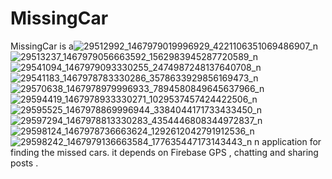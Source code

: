 # MissingCar 
MissingCar is a![29512992_1467979019996929_4221106351069486907_n](https://user-images.githubusercontent.com/36940678/143822280-dc1bd2ce-af51-4091-8a97-ec5854af5463.jpg)
![29513237_1467979056663592_1562983945287720589_n](https://user-images.githubusercontent.com/36940678/143822283-c72970d8-1519-44a9-a394-9cec85bd81b9.jpg)
![29541094_1467979093330255_2474987248137640708_n](https://user-images.githubusercontent.com/36940678/143822284-b268a744-fb65-476f-9109-8d759319ce20.jpg)
![29541183_1467978783330286_3578633929856169473_n](https://user-images.githubusercontent.com/36940678/143822287-df7bd175-4ea6-4412-81d0-a1c788f765f8.jpg)
![29570638_1467978979996933_7894580849645637966_n](https://user-images.githubusercontent.com/36940678/143822289-1586ee07-bced-4d35-a6da-0a8e8598dd67.jpg)
![29594419_1467978933330271_1029537457424422506_n](https://user-images.githubusercontent.com/36940678/143822291-e7b3ed34-1d9b-46a6-a6f6-23e384e45a69.jpg)
![29595525_1467978869996944_3384044171733433450_n](https://user-images.githubusercontent.com/36940678/143822293-feb8e35a-e288-4ce7-bfc1-ac072e2faf24.jpg)
![29597294_1467978813330283_4354446808344972837_n](https://user-images.githubusercontent.com/36940678/143822295-854d204a-1709-46df-aa86-008c600ea367.jpg)
![29598124_1467978736663624_1292612042791912536_n](https://user-images.githubusercontent.com/36940678/143822297-8e11a50d-75f0-43a8-a979-b0a1d95ef6a4.jpg)
![29598242_1467979136663584_177635447173143443_n](https://user-images.githubusercontent.com/36940678/143822299-85f68b71-6b55-4347-a032-47240fda3a80.jpg)
n application for finding the missed cars.
it depends on Firebase GPS , chatting and sharing posts . 
